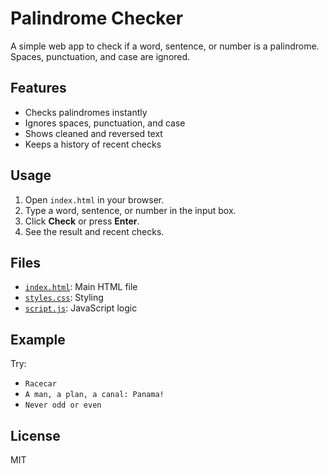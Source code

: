 # Palindrome Checker

A simple web app to check if a word, sentence, or number is a palindrome. Spaces, punctuation, and case are ignored.

## Features

- Checks palindromes instantly
- Ignores spaces, punctuation, and case
- Shows cleaned and reversed text
- Keeps a history of recent checks

## Usage

1. Open `index.html` in your browser.
2. Type a word, sentence, or number in the input box.
3. Click **Check** or press **Enter**.
4. See the result and recent checks.

## Files

- [`index.html`](index.html): Main HTML file
- [`styles.css`](style.css): Styling
- [`script.js`](script.js): JavaScript logic

## Example

Try:  
- `Racecar`
- `A man, a plan, a canal: Panama!`
- `Never odd or even`

## License

MIT